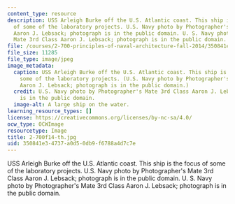 ```yaml
---
content_type: resource
description: USS Arleigh Burke off the U.S. Atlantic coast. This ship is the focus
  of some of the laboratory projects. U.S. Navy photo by Photographer's Mate 3rd Class
  Aaron J. Lebsack; photograph is in the public domain. U. S. Navy photo by Photographer's
  Mate 3rd Class Aaron J. Lebsack; photograph is in the public domain.
file: /courses/2-700-principles-of-naval-architecture-fall-2014/350841e34737a0d50db9f6788a4d7c7e_2-700f14-th.jpg
file_size: 11285
file_type: image/jpeg
image_metadata:
  caption: USS Arleigh Burke off the U.S. Atlantic coast. This ship is the focus of
    some of the laboratory projects. (U.S. Navy photo by Photographer's Mate 3rd Class
    Aaron J. Lebsack; photograph is in the public domain.)
  credit: U.S. Navy photo by Photographer's Mate 3rd Class Aaron J. Lebsack; photograph
    is in the public domain.
  image-alt: A large ship on the water.
learning_resource_types: []
license: https://creativecommons.org/licenses/by-nc-sa/4.0/
ocw_type: OCWImage
resourcetype: Image
title: 2-700f14-th.jpg
uid: 350841e3-4737-a0d5-0db9-f6788a4d7c7e
---
```

USS Arleigh Burke off the U.S. Atlantic coast. This ship is the focus of some of the laboratory projects. U.S. Navy photo by Photographer's Mate 3rd Class Aaron J. Lebsack; photograph is in the public domain. U. S. Navy photo by Photographer's Mate 3rd Class Aaron J. Lebsack; photograph is in the public domain.